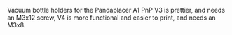 Vacuum bottle holders for the Pandaplacer A1 PnP
V3 is prettier, and needs an M3x12 screw, V4 is more functional and easier to print, and needs an M3x8.

